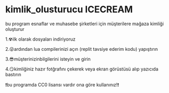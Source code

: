 # kimlik_olusturucu ICECREAM
 bu program esnaflar ve muhasebe şirketleri için müşterilere mağaza kimliği oluşturur

 
 1.☢ilk olarak dosyaları indiriyoruz


 
 2.😜ardından lua compilerinizi açın (replit tavsiye ederim kodu) yapıştırın


 
 3.😎müşterinizinbilgilerini isteyin ve girin



 
 4.😏kimliğiniz hazır fotğrafını çekerek veya ekran görüstüsü alıp yazıcıda bastırın


 ❗bu programda CC0 lisansı vardır ona göre kullanınız!❗


 

 
